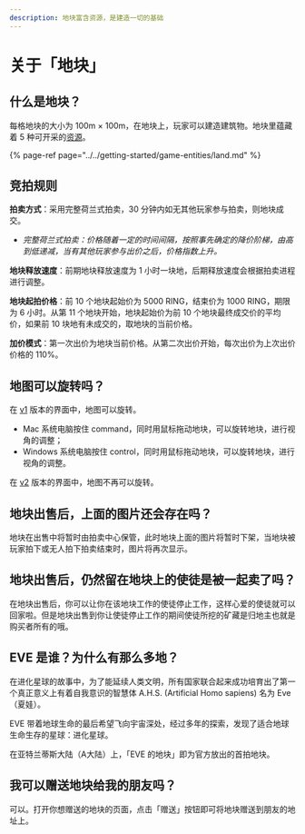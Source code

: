 ```yaml
---
description: 地块富含资源，是建造一切的基础
---
```


# 关于「地块」

## 什么是地块？

每格地块的大小为 100m × 100m，在地块上，玩家可以建造建筑物。地块里蕴藏着 5 种可开采的[资源](../../getting-started/game-entities/resource/)。

{% page-ref page="../../getting-started/game-entities/land.md" %}

## 竞拍规则

**拍卖方式**：采用完整荷兰式拍卖，30 分钟内如无其他玩家参与拍卖，则地块成交。

* _完整荷兰式拍卖：价格随着一定的时间间隔，按照事先确定的降价阶梯，由高到低递减，当有其他玩家参与出价之后，价格指数上升。_

**地块释放速度**：前期地块释放速度为 1 小时一块地，后期释放速度会根据拍卖进程进行调整。

**地块起拍价格**：前 10 个地块起始价为 5000 RING，结束价为 1000 RING，期限为 6 小时。从第 11 个地块开始，地块起始价为前 10 个地块最终成交价的平均价，如果前 10 块地有未成交的，取地块的当前价格。

**加价模式**：第一次出价为地块当前价格。从第二次出价开始，每次出价为上次出价价格的 110%。

## 地图可以旋转吗？

在 [v1](https://v1.evolution.land) 版本的界面中，地图可以旋转。

* Mac 系统电脑按住 command，同时用鼠标拖动地块，可以旋转地块，进行视角的调整；
* Windows 系统电脑按住 control，同时用鼠标拖动地块，可以旋转地块，进行视角的调整。

在 [v2](https://evolution.land) 版本的界面中，地图不再可以旋转。

## 地块出售后，上面的图片还会存在吗？

地块在出售中将暂时由拍卖中心保管，此时地块上面的图片将暂时下架，当地块被玩家拍下或无人拍下拍卖结束时，图片将再次显示。

## 地块出售后，仍然留在地块上的使徒是被一起卖了吗？

在地块出售后，你可以让你在该地块工作的使徒停止工作，这样心爱的使徒就可以回家啦。但是地块出售到你让使徒停止工作的期间使徒所挖的矿藏是归地主也就是购买者所有的哦。

## EVE 是谁？为什么有那么多地？

在进化星球的故事中，为了能延续人类文明，所有国家联合起来成功培育出了第一个真正意义上有着自我意识的智慧体 A.H.S. \(Artificial Homo sapiens\) 名为 Eve（夏娃）。

EVE 带着地球生命的最后希望飞向宇宙深处，经过多年的探索，发现了适合地球生命生存的星球：进化星球。

在亚特兰蒂斯大陆（A大陆）上，「EVE 的地块」即为官方放出的首拍地块。

## 我可以赠送地块给我的朋友吗？

可以。打开你想赠送的地块的页面，点击「赠送」按钮即可将地块赠送到朋友的地址上。

